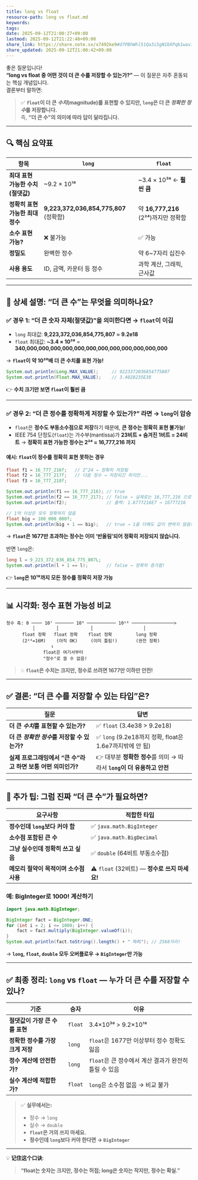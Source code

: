 ```yaml
---
title: long vs float
resource-path: long vs float.md
keywords:
tags:
date: 2025-09-12T21:00:27+09:00
lastmod: 2025-09-12T21:22:48+09:00
share_link: https://share.note.sx/x7492ke9#d7PBhWhl51Qa3i5gN1bXPqb1wav1i5spTjc9M6M5A4k
share_updated: 2025-09-12T21:00:42+09:00
---
```

좋은 질문입니다!  
**“long vs float 중 어떤 것이 더 큰 수를 저장할 수 있는가?”** — 이 질문은 자주 혼동되는 핵심 개념입니다.  
결론부터 말하면:

> ✅ **`float`이 더 큰 *수치*(magnitude)를 표현할 수 있지만, `long`은 더 큰 *정확한 정수*를 저장합니다.**  
> 즉, **“더 큰 수”의 의미에 따라 답이 달라집니다.**

---

## 🔍 핵심 요약표

| 항목 | `long` | `float` |
|------|--------|---------|
| **최대 표현 가능한 수치 (절댓값)** | ~9.2 × 10¹⁸ | ~3.4 × 10³⁸ ← **훨씬 큼** |
| **정확히 표현 가능한 최대 정수** | **9,223,372,036,854,775,807** (정확함) | 약 **16,777,216** (2²⁴)까지만 정확함 |
| **소수 표현 가능?** | ❌ 불가능 | ✅ 가능 |
| **정밀도** | 완벽한 정수 | 약 6~7자리 십진수 |
| **사용 용도** | ID, 금액, 카운터 등 정수 | 과학 계산, 그래픽, 근사값 |

---

## 🧠 상세 설명: “더 큰 수”는 무엇을 의미하나요?

### ✅ 경우 1: **“더 큰 숫자 자체(절댓값)”을 의미한다면 → `float`이 이김**
- `long` 최대값: **9,223,372,036,854,775,807** ≈ **9.2e18**
- `float` 최대값: **~3.4 × 10³⁸** = **340,000,000,000,000,000,000,000,000,000,000,000,000**

→ **`float`이 약 10²⁰배 더 큰 수치를 표현 가능!**

```java
System.out.println(Long.MAX_VALUE);     // 9223372036854775807
System.out.println(Float.MAX_VALUE);    // 3.4028235E38
```

👉 **수치 크기만 보면 `float`이 훨씬 큼**

---

### ✅ 경우 2: **“더 큰 정수를 정확하게 저장할 수 있는가?” 라면 → `long`이 압승**

- `float`은 **정수도 부동소수점으로 저장**하기 때문에, **큰 정수는 정확히 표현 불가능**!
- IEEE 754 단정도(`float`)는 가수부(mantissa)가 **23비트 + 숨겨진 1비트 = 24비트** → **정확히 표현 가능한 정수는 2²⁴ = 16,777,216 까지**

#### 예시: `float`이 정수를 정확히 표현 못하는 경우

```java
float f1 = 16_777_216f;   // 2^24 → 정확히 저장됨
float f2 = 16_777_217f;   // 다음 정수 → 저장되긴 하지만...
float f3 = 16_777_218f;

System.out.println(f1 == 16_777_216); // true
System.out.println(f2 == 16_777_217); // false → 실제로는 16,777,216 으로 저장됨!
System.out.println(f2);               // 출력: 1.6777216E7 → 16777216

// 1억 이상은 모두 정확하지 않음
float big = 100_000_000f;
System.out.println(big + 1 == big);   // true → 1을 더해도 값이 변하지 않음!
```

→ **`float`은 1677만 초과하는 정수는 이미 ‘반올림’되어 정확히 저장되지 않습니다.**

반면 `long`은:

```java
long l = 9_223_372_036_854_775_807L;
System.out.println(l + 1 == l);       // false → 정확히 증가함!
```

👉 **`long`은 10¹⁸까지 모든 정수를 정확히 저장 가능**

---

## 📊 시각화: 정수 표현 가능성 비교

```
정수 축: 0 ──── 10⁷ ─────── 10⁹ ─────────── 10¹⁸ ────────────────>
          │        │            │                   │
      float 정확   float 정확    float 정확         long 정확
      (2²⁴=16M)    (아직 OK)     (이미 틀림!)       (완전 정확)
                 ↓
              float은 여기서부터 
              "정수"로 쓸 수 없음!
```

> 💡 **`float`은 수치는 크지만, 정수로 쓰려면 1677만 이하만 안전!**

---

## ✅ 결론: “더 큰 수를 저장할 수 있는 타입”은?

| 질문 | 답변 |
|------|------|
| **더 큰 *수치*를 표현할 수 있는가?** | ✅ `float` (3.4e38 > 9.2e18) |
| **더 큰 *정확한 정수*를 저장할 수 있는가?** | ✅ `long` (9.2e18까지 정확, float은 1.6e7까지밖에 안 됨) |
| **실제 프로그래밍에서 “큰 수”라고 하면 보통 어떤 의미인가?** | 👉 대부분 **정확한 정수**를 의미 → 따라서 **`long`이 더 유용하고 안전** |

---

## 🚨 추가 팁: 그럼 진짜 “더 큰 수”가 필요하면?

| 요구사항 | 적합한 타입 |
|----------|-------------|
| **정수인데 `long`보다 커야 함** | ✅ `java.math.BigInteger` |
| **소수점 포함된 큰 수** | ✅ `java.math.BigDecimal` |
| **그냥 실수인데 정확히 쓰고 싶음** | ✅ `double` (64비트 부동소수점) |
| **메모리 절약이 목적이며 소수점 사용** | ⚠️ `float` (32비트) — **정수로 쓰지 마세요!** |

### 예: BigInteger로 1000! 계산하기

```java
import java.math.BigInteger;

BigInteger fact = BigInteger.ONE;
for (int i = 2; i <= 1000; i++) {
    fact = fact.multiply(BigInteger.valueOf(i));
}
System.out.println(fact.toString().length() + " 자리"); // 2568자리!
```

→ **`long`, `float`, `double` 모두 오버플로우 → `BigInteger`만 가능**

---

## ✅ 최종 정리: `long` vs `float` — 누가 더 큰 수를 저장할 수 있나?

| 기준 | 승자 | 이유 |
|------|------|------|
| **절댓값이 가장 큰 수를 표현** | `float` | 3.4×10³⁸ > 9.2×10¹⁸ |
| **정확한 정수를 가장 크게 저장** | `long` | `float`은 1677만 이상부터 정수 정확도 잃음 |
| **정수 계산에 안전한가?** | `long` | `float`은 큰 정수에서 계산 결과가 완전히 틀릴 수 있음 |
| **실수 계산에 적합한가?** | `float` | `long`은 소수점 없음 → 비교 불가 |

> ✅ **실무에서는:**  
> - 정수 → `long`  
> - 실수 → `double`  
> - **`float`은 거의 쓰지 마세요.**  
> - **정수인데 `long`보다 커야 한다면 → `BigInteger`**

---

💡 **记住这个口诀**:  

> **“float는 숫자는 크지만, 정수는 허접; long은 숫자는 작지만, 정수는 확실.”**